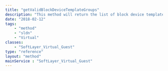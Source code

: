 ```yaml
---
title: "getValidBlockDeviceTemplateGroups"
description: "This method will return the list of block device template groups that are valid to the host. For instance, it will validate that the template groups returned are compatible with the size and number of disks on the host. "
date: "2018-02-12"
tags:
    - "method"
    - "sldn"
    - "Virtual"
classes:
    - "SoftLayer_Virtual_Guest"
type: "reference"
layout: "method"
mainService : "SoftLayer_Virtual_Guest"
---
```

